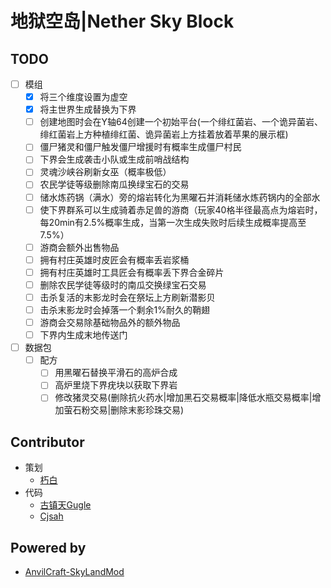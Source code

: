 # 地狱空岛|Nether Sky Block
## TODO
- [ ] 模组
  - [x] 将三个维度设置为虚空
  - [x] 将主世界生成替换为下界
  - [ ] 创建地图时会在Y轴64创建一个初始平台(一个绯红菌岩、一个诡异菌岩、绯红菌岩上方种植绯红菌、诡异菌岩上方挂着放着苹果的展示框)
  - [ ] 僵尸猪灵和僵尸触发僵尸增援时有概率生成僵尸村民
  - [ ] 下界会生成袭击小队或生成前哨战结构
  - [ ] 灵魂沙峡谷刷新女巫（概率极低）
  - [ ] 农民学徒等级删除南瓜换绿宝石的交易
  - [ ] 储水炼药锅（满水）旁的熔岩转化为黑曜石并消耗储水炼药锅内的全部水
  - [ ] 使下界群系可以生成骑着赤足兽的游商（玩家40格半径最高点为熔岩时，每20min有2.5%概率生成，当第一次生成失败时后续生成概率提高至7.5%）
  - [ ] 游商会额外出售物品
  - [ ] 拥有村庄英雄时皮匠会有概率丢岩浆桶
  - [ ] 拥有村庄英雄时工具匠会有概率丢下界合金碎片
  - [ ] 删除农民学徒等级时的南瓜交换绿宝石交易
  - [ ] 击杀复活的末影龙时会在祭坛上方刷新潜影贝
  - [ ] 击杀末影龙时会掉落一个剩余1%耐久的鞘翅
  - [ ] 游商会交易除基础物品外的额外物品
  - [ ] 下界内生成末地传送门
- [ ] 数据包
  - [ ] 配方
    - [ ] 用黑曜石替换平滑石的高炉合成
    - [ ] 高炉里烧下界疣块以获取下界岩
    - [ ] 修改猪灵交易(删除抗火药水|增加黑石交易概率|降低水瓶交易概率|增加萤石粉交易|删除末影珍珠交易)

## Contributor
* 策划
  * [朽白](https://space.bilibili.com/178682437)
* 代码
  * [古镇天Gugle](https://space.bilibili.com/19822751)
  * [Cjsah](https://space.bilibili.com/19170004)

## Powered by
* [AnvilCraft-SkyLandMod](https://github.com/Dubhe-Studio/AnvilCraft-SkyLandMod)
